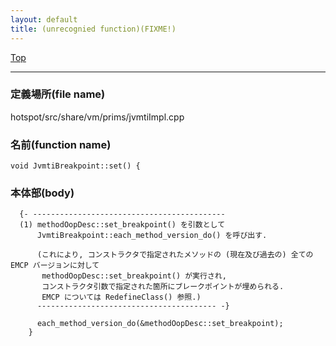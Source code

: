```yaml
---
layout: default
title: (unrecognied function)(FIXME!)
---
```

[Top](../index.html)

--- 
### 定義場所(file name)
hotspot/src/share/vm/prims/jvmtiImpl.cpp

### 名前(function name)
```
void JvmtiBreakpoint::set() {
```

### 本体部(body)
```
  {- -------------------------------------------
  (1) methodOopDesc::set_breakpoint() を引数として
      JvmtiBreakpoint::each_method_version_do() を呼び出す.
  
      (これにより, コンストラクタで指定されたメソッドの (現在及び過去の) 全ての EMCP バージョンに対して
       methodOopDesc::set_breakpoint() が実行され, 
       コンストラクタ引数で指定された箇所にブレークポイントが埋められる.
       EMCP については RedefineClass() 参照.)
      ---------------------------------------- -}

	  each_method_version_do(&methodOopDesc::set_breakpoint);
	}
	
```


